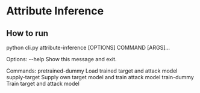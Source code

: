 # Attribute Inference

## How to run
python cli.py attribute-inference [OPTIONS] COMMAND [ARGS]...

Options:
  --help  Show this message and exit.

Commands:
  pretrained-dummy  Load trained target and attack model
  supply-target     Supply own target model and train attack model
  train-dummy       Train target and attack model

